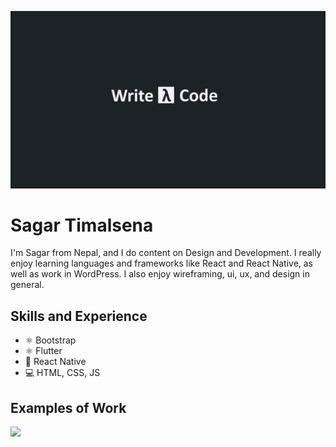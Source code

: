 ![Design and Development](https://github.com/Sagar1555/timalsenasagar.com.np/blob/master/img/Hdmlab.png)

# Sagar Timalsena
I'm Sagar from Nepal, and I do content on Design and Development. I really enjoy learning languages and frameworks like React and React Native, as well as work in WordPress. I also enjoy wireframing, ui, ux, and design in general. 

## Skills and Experience
* ⚛ Bootstrap
* ⚛ Flutter
* 📱 React Native
* 💻 HTML, CSS, JS

## Examples of Work
<img src="https://timalsenasagar.com.np/project"  >



